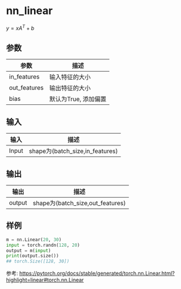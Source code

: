 # nn_linear



$y=xA^T+b$

## 参数
参数|描述
--|--
in_features|输入特征的大小
out_features|输出特征的大小
bias|默认为True, 添加偏置

## 输入
输入|描述
--|--
Input|shape为(batch_size,in_features)


## 输出
输出|描述
--|--
output|shape为(batch_size,out_features)



## 样例

```python
m = nn.Linear(20, 30)
input = torch.randn(128, 20)
output = m(input)
print(output.size())
## torch.Size([128, 30])
```



参考:
https://pytorch.org/docs/stable/generated/torch.nn.Linear.html?highlight=linear#torch.nn.Linear